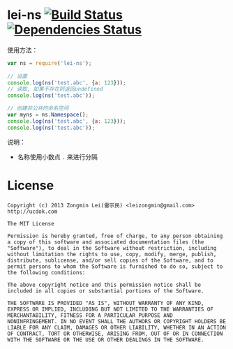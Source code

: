 lei-ns [![Build Status](https://secure.travis-ci.org/leizongmin/node-lei-ns.png?branch=master)](http://travis-ci.org/leizongmin/node-lei-ns) [![Dependencies Status](https://david-dm.org/leizongmin/node-lei-ns.png)](http://david-dm.org/leizongmin/node-lei-ns)
=======

使用方法：

```javascript
var ns = require('lei-ns');
    
// 设置
console.log(ns('test.abc', {a: 123}));
// 读取, 如果不存在则返回undefined
console.log(ns('test.abc'));

// 创建非公共的命名空间
var myns = ns.Namespace();
console.log(ns('test.abc', {a: 123}));
console.log(ns('test.abc'));
```

说明：

* 名称使用小数点 `.` 来进行分隔


License
========

```
Copyright (c) 2013 Zongmin Lei(雷宗民) <leizongmin@gmail.com>
http://ucdok.com

The MIT License

Permission is hereby granted, free of charge, to any person obtaining
a copy of this software and associated documentation files (the
"Software"), to deal in the Software without restriction, including
without limitation the rights to use, copy, modify, merge, publish,
distribute, sublicense, and/or sell copies of the Software, and to
permit persons to whom the Software is furnished to do so, subject to
the following conditions:

The above copyright notice and this permission notice shall be
included in all copies or substantial portions of the Software.

THE SOFTWARE IS PROVIDED "AS IS", WITHOUT WARRANTY OF ANY KIND,
EXPRESS OR IMPLIED, INCLUDING BUT NOT LIMITED TO THE WARRANTIES OF
MERCHANTABILITY, FITNESS FOR A PARTICULAR PURPOSE AND
NONINFRINGEMENT. IN NO EVENT SHALL THE AUTHORS OR COPYRIGHT HOLDERS BE
LIABLE FOR ANY CLAIM, DAMAGES OR OTHER LIABILITY, WHETHER IN AN ACTION
OF CONTRACT, TORT OR OTHERWISE, ARISING FROM, OUT OF OR IN CONNECTION
WITH THE SOFTWARE OR THE USE OR OTHER DEALINGS IN THE SOFTWARE.
```